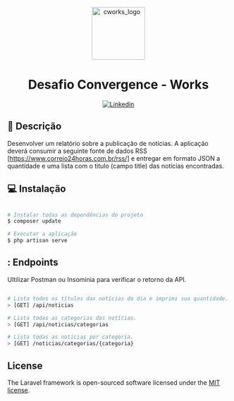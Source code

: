 <p align="center">
  <img src="https://lookaside.fbsbx.com/lookaside/crawler/media/?media_id=188096171243220" alt="cworks_logo" height="120"/>
</p>
<h1 align="center">
  Desafio Convergence - Works
</h1>

<p align="center">
  <a href="https://www.linkedin.com/in/realeliakim/">
    <img alt="Linkedin" src="https://img.shields.io/badge/-Eliakim%20Aquino-0e76a8?label=Linkedin&logo=linkedin&style=flat-square"/>
  </a>
</p>

## :page_facing_up: Descrição

Desenvolver um relatório sobre a publicação de notícias. A aplicação deverá consumir a seguinte fonte de dados RSS [https://www.correio24horas.com.br/rss/] e entregar em formato JSON a quantidade e uma lista com o titulo (campo title) das notícias encontradas.


## :computer: Instalação

```bash

# Instalar todas as dependências do projeto
$ composer update

# Executar a aplicação
$ php artisan serve

```

## : Endpoints

Ultilizar Postman ou Insominia para verificar o retorno da API.

```bash

# Lista todos os títulos das notícias do dia e imprimi sua quantidade.
> [GET] /api/noticias

# Lista todas as categorias das notícias.
> [GET] /api/noticias/categorias

# Lista todas as notícias por categoria.
> [GET] /noticias/categorias/{categoria}

```


## License

The Laravel framework is open-sourced software licensed under the [MIT license](https://opensource.org/licenses/MIT).
